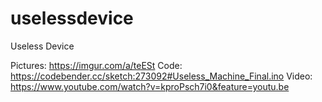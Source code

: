 # uselessdevice
Useless Device

Pictures: https://imgur.com/a/teESt
Code: https://codebender.cc/sketch:273092#Useless_Machine_Final.ino
Video: https://www.youtube.com/watch?v=kproPsch7i0&feature=youtu.be
